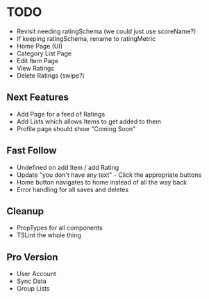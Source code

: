# TODO

- Revisit needing ratingSchema (we could just use scoreName?)
- If keeping ratingSchema, rename to ratingMetric
- Home Page (UI)
- Category List Page
- Edit Item Page
- View Ratings
- Delete Ratings (swipe?)

## Next Features

- Add Page for a feed of Ratings
- Add Lists which allows Items to get added to them
- Profile page should show "Coming Soon"

## Fast Follow

- Undefined on add Item / add Rating
- Update "you don't have any text" - Click the appropriate buttons
- Home button navigates to home instead of all the way back
- Error handling for all saves and deletes

## Cleanup

- PropTypes for all components
- TSLint the whole thing

## Pro Version

- User Account
- Sync Data
- Group Lists

